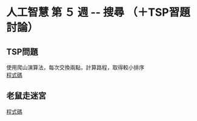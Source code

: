 # 人工智慧 第 ５ 週 -- 搜尋 （＋TSP習題討論）

## TSP問題
使用爬山演算法，每次交換兩點，計算路程，取得較小排序  
[程式碼](../../HomeWork/TSP2/hillClimbingArray.py)  

## 老鼠走迷宮
[程式碼](../../HomeWork/mouse.py)  
